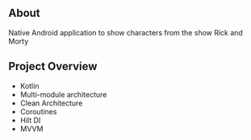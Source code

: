## About

Native Android application to show characters from the show Rick and Morty

## Project Overview

- Kotlin
- Multi-module architecture
- Clean Architecture
- Coroutines
- Hilt DI
- MVVM